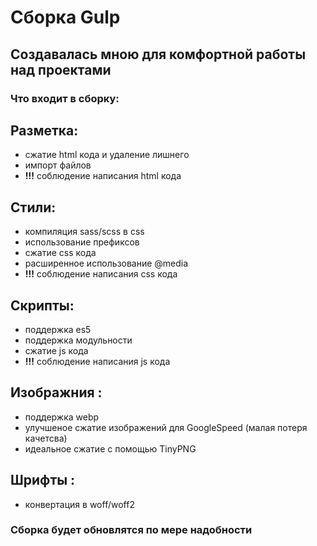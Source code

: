# **Сборка Gulp**
## Создавалась мною для комфортной работы над проектами

### **Что входит в сборку:**
## Разметка:
* сжатие html кода и удаление лишнего
* импорт файлов 
* **!!!** соблюдение написания html кода
## Стили:
* компиляция sass/scss в css 
* использование префиксов
* сжатие css кода
* расширенное использование @media
* **!!!** соблюдение написания css кода
## Скрипты:
* поддержка es5 
* поддержка модульности
* сжатие js кода 
* **!!!** соблюдение написания js кода 
## Изображния :
* поддержка webp
* улучшеное сжатие изображений для GoogleSpeed (малая потеря качетсва)
* идеальное сжатие с помощью TinyPNG
## Шрифты :
* конвертация в woff/woff2

### **Сборка будет обновлятся по мере надобности**
